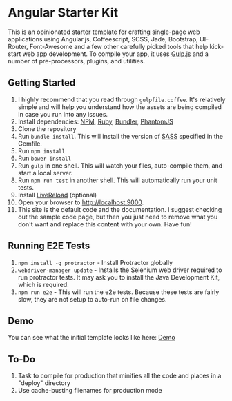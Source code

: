# Angular Starter Kit

This is an opinionated starter template for crafting single-page web applications using Angular.js, Coffeescript, SCSS, Jade, Bootstrap, UI-Router, Font-Awesome and a few other carefully picked tools that help kick-start web app development. To compile your app, it uses [Gulp.js](http://gulpjs.com) and a number of pre-processors, plugins, and utilities.

## Getting Started

1. I highly recommend that you read through `gulpfile.coffee`. It's relatively simple and will help you understand how the assets are being compiled in case you run into any issues.
2. Install dependencies: [NPM](http://npmjs.org), [Ruby](https://www.ruby-lang.org/en/), [Bundler](http://bundler.io/), [PhantomJS](http://phantomjs.org/download.html)
3. Clone the repository
4. Run `bundle install`. This will install the version of [SASS](http://sass-lang.com/) specified in the Gemfile.
5. Run `npm install`
6. Run `bower install`
7. Run `gulp` in one shell. This will watch your files, auto-compile them, and start a local server.
8. Run `npm run test` in another shell. This will automatically run your unit tests.
9. Install [LiveReload](https://chrome.google.com/webstore/detail/livereload/jnihajbhpnppcggbcgedagnkighmdlei?hl=en) (optional)
10. Open your browser to [http://localhost:9000](http://localhost:9000).
11. This site is the default code and the documentation. I suggest checking out the sample code page, but then you just need to remove what you don't want and replace this content with your own. Have fun!

## Running E2E Tests

1. `npm install -g protractor` - Install Protractor globally
2. `webdriver-manager update` - Installs the Selenium web driver required to run protractor tests. It may ask you to install the Java Development Kit, which is required.
3. `npm run e2e` - This will run the e2e tests. Because these tests are fairly slow, they are not setup to auto-run on file changes.

## Demo

You can see what the initial template looks like here: [Demo](http://adamalbrecht.github.io/angular-starter-kit/)

## To-Do

1. Task to compile for production that minifies all the code and places in a "deploy" directory
2. Use cache-busting filenames for production mode
